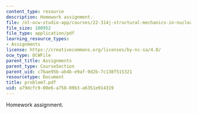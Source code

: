 ```yaml
---
content_type: resource
description: Homework assignment.
file: /ol-ocw-studio-app/courses/22-314j-structural-mechanics-in-nuclear-power-technology-fall-2006/a79dcfc900e6a75809b3a6351e914319_problem7.pdf
file_size: 100952
file_type: application/pdf
learning_resource_types:
- Assignments
license: https://creativecommons.org/licenses/by-nc-sa/4.0/
ocw_type: OCWFile
parent_title: Assignments
parent_type: CourseSection
parent_uid: c7bae95b-ab4b-e9af-9d2b-7c138f515321
resourcetype: Document
title: problem7.pdf
uid: a79dcfc9-00e6-a758-09b3-a6351e914319
---
```

Homework assignment.